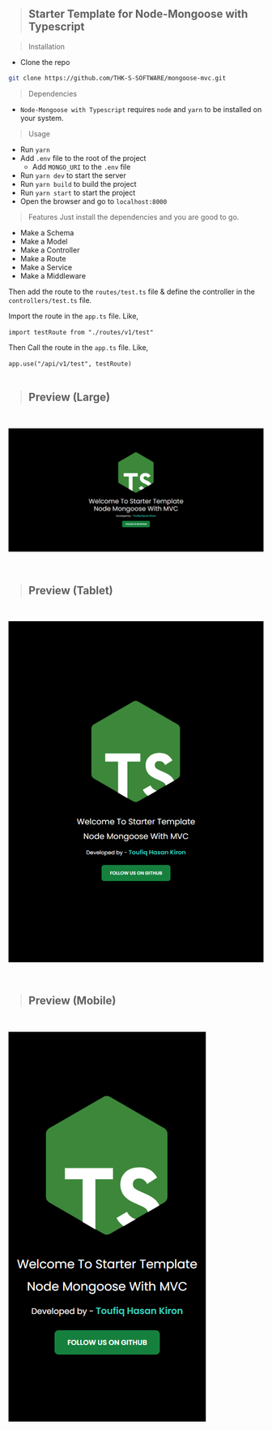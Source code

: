 > ## Starter Template for Node-Mongoose with Typescript

> Installation

- Clone the repo

```bash
git clone https://github.com/THK-S-SOFTWARE/mongoose-mvc.git
```

> Dependencies
- `Node-Mongoose with Typescript` requires `node` and `yarn` to be installed on your system.

> Usage

- Run `yarn`
- Add `.env` file to the root of the project
  - Add `MONGO_URI` to the `.env` file
- Run `yarn dev` to start the server
- Run `yarn build` to build the project
- Run `yarn start` to start the project
- Open the browser and go to `localhost:8000`

> Features
> Just install the dependencies and you are good to go.

- Make a Schema
- Make a Model
- Make a Controller
- Make a Route
- Make a Service
- Make a Middleware

Then add the route to the `routes/test.ts` file & define the controller in the `controllers/test.ts` file.

Import the route in the `app.ts` file. Like,

`import testRoute from "./routes/v1/test"`

Then Call the route in the `app.ts` file. Like,

`app.use("/api/v1/test", testRoute) `
<br/><br/>

> ## Preview (Large)
<br/>

![preview img](./public/preview.png)

<br/>

> ## Preview (Tablet)
<br/>

![preview img](./public/preview2.png)

<br/>

> ## Preview (Mobile)
<br/>

![preview img](./public/preview3.png)